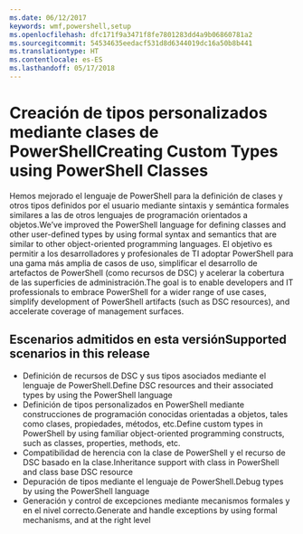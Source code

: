```yaml
---
ms.date: 06/12/2017
keywords: wmf,powershell,setup
ms.openlocfilehash: dfc171f9a3471f8fe7801283dd4a9b06860781a2
ms.sourcegitcommit: 54534635eedacf531d8d6344019dc16a50b8b441
ms.translationtype: HT
ms.contentlocale: es-ES
ms.lasthandoff: 05/17/2018
---
```

# <a name="creating-custom-types-using-powershell-classes"></a><span data-ttu-id="2bc8f-102">Creación de tipos personalizados mediante clases de PowerShell</span><span class="sxs-lookup"><span data-stu-id="2bc8f-102">Creating Custom Types using PowerShell Classes</span></span>

<span data-ttu-id="2bc8f-103">Hemos mejorado el lenguaje de PowerShell para la definición de clases y otros tipos definidos por el usuario mediante sintaxis y semántica formales similares a las de otros lenguajes de programación orientados a objetos.</span><span class="sxs-lookup"><span data-stu-id="2bc8f-103">We’ve improved the PowerShell language for defining classes and other user-defined types by using formal syntax and semantics that are similar to other object-oriented programming languages.</span></span> <span data-ttu-id="2bc8f-104">El objetivo es permitir a los desarrolladores y profesionales de TI adoptar PowerShell para una gama más amplia de casos de uso, simplificar el desarrollo de artefactos de PowerShell (como recursos de DSC) y acelerar la cobertura de las superficies de administración.</span><span class="sxs-lookup"><span data-stu-id="2bc8f-104">The goal is to enable developers and IT professionals to embrace PowerShell for a wider range of use cases, simplify development of PowerShell artifacts (such as DSC resources), and accelerate coverage of management surfaces.</span></span>

## <a name="supported-scenarios-in-this-release"></a><span data-ttu-id="2bc8f-105">Escenarios admitidos en esta versión</span><span class="sxs-lookup"><span data-stu-id="2bc8f-105">Supported scenarios in this release</span></span>

-   <span data-ttu-id="2bc8f-106">Definición de recursos de DSC y sus tipos asociados mediante el lenguaje de PowerShell.</span><span class="sxs-lookup"><span data-stu-id="2bc8f-106">Define DSC resources and their associated types by using the PowerShell language</span></span>
-   <span data-ttu-id="2bc8f-107">Definición de tipos personalizados en PowerShell mediante construcciones de programación conocidas orientadas a objetos, tales como clases, propiedades, métodos, etc.</span><span class="sxs-lookup"><span data-stu-id="2bc8f-107">Define custom types in PowerShell by using familiar object-oriented programming constructs, such as classes, properties, methods, etc.</span></span>
-   <span data-ttu-id="2bc8f-108">Compatibilidad de herencia con la clase de PowerShell y el recurso de DSC basado en la clase.</span><span class="sxs-lookup"><span data-stu-id="2bc8f-108">Inheritance support with class in PowerShell and class base DSC resource</span></span>
-   <span data-ttu-id="2bc8f-109">Depuración de tipos mediante el lenguaje de PowerShell.</span><span class="sxs-lookup"><span data-stu-id="2bc8f-109">Debug types by using the PowerShell language</span></span>
-   <span data-ttu-id="2bc8f-110">Generación y control de excepciones mediante mecanismos formales y en el nivel correcto.</span><span class="sxs-lookup"><span data-stu-id="2bc8f-110">Generate and handle exceptions by using formal mechanisms, and at the right level</span></span>
